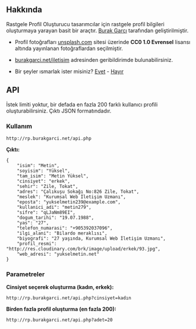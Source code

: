 ## Hakkında

Rastgele Profil Oluşturucu tasarımcılar için rastgele profil bilgileri oluşturmaya yarayan basit bir araçtır. [Burak Garcı](http://burakgarci.net) tarafından geliştirilmiştir.

- Profil fotoğrafları [unsplash.com](http://unsplash.com) sitesi üzerinde **CC0 1.0 Evrensel** lisansı altında yayınlanan fotoğraflardan seçilmiştir.
- [burakgarci.net/iletisim](http://burakgarci.net/iletisim) adresinden geribildirimde bulunabilirsiniz.

- Bir şeyler ısmarlak ister misiniz? [Evet](http://paypal.me/garci) - [Hayır](https://google.com.tr/search?q=isteyenin+bir+yüzü+vermeyenin+iki+yüzü+kara)

## API

İstek limiti yoktur, bir defada en fazla 200 farklı kullanıcı profili oluşturabilirsiniz. Çıktı JSON formatındadır.

### Kullanım

	http://rp.burakgarci.net/api.php

**Çıktı:**

	{
	    "isim": "Metin",
	    "soyisim": "Yüksel",
	    "tam_isim": "Metin Yüksel",
	    "cinsiyet": "erkek",
	    "sehir": "Zile, Tokat",
	    "adres": "Çalıkuşu Sokağı No:826 Zile, Tokat",
	    "meslek": "Kurumsal Web İletişim Uzmanı",
	    "eposta": "yukselmetin239@example.com",
	    "kullanici_adi": "metin279",
	    "sifre": "qLJaNm89EI",
	    "dogum_tarihi": "19.07.1988",
	    "yas": "27",
	    "telefon_numarasi": "+905392037096",
	    "ilgi_alani": "Bilardo meraklısı",
	    "biyografi": "27 yaşında, Kurumsal Web İletişim Uzmanı",
	    "profil_resmi": "http://res.cloudinary.com/brk/image/upload/erkek/93.jpg",
	    "web_adresi": "yukselmetin.net"
	}

### Parametreler

**Cinsiyet seçerek oluşturma (kadın, erkek):**

	http://rp.burakgarci.net/api.php?cinsiyet=kadın

**Birden fazla profil oluşturma (en fazla 200):**

	http://rp.burakgarci.net/api.php?adet=20